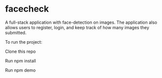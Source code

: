 # facecheck

A full-stack application with face-detection on images. The application also allows users to register, login, and keep track of how many images they submitted.

To run the project:

  Clone this repo

  Run npm install

  Run npm demo
